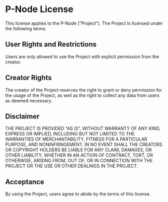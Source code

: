# P-Node License

This license applies to the P-Node ("Project").
The Project is licensed under the following terms:

## User Rights and Restrictions

Users are only allowed to use the Project with explicit permission from the creator.

## Creator Rights

The creator of the Project reserves the right to grant or deny permission for the usage of the Project, 
as well as the right to collect any data from users as deemed necessary.

## Disclaimer

THE PROJECT IS PROVIDED "AS IS", WITHOUT WARRANTY OF ANY KIND, EXPRESS OR IMPLIED, 
INCLUDING BUT NOT LIMITED TO THE WARRANTIES OF MERCHANTABILITY, FITNESS FOR A PARTICULAR PURPOSE, AND NONINFRINGEMENT. 
IN NO EVENT SHALL THE CREATORS OR COPYRIGHT HOLDERS BE LIABLE FOR ANY CLAIM, DAMAGES, OR OTHER LIABILITY, 
WHETHER IN AN ACTION OF CONTRACT, TORT, OR OTHERWISE, ARISING FROM, OUT OF, 
OR IN CONNECTION WITH THE PROJECT OR THE USE OR OTHER DEALINGS IN THE PROJECT.

## Acceptance

By using the Project, users agree to abide by the terms of this license.
